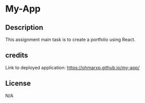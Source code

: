 # My-App

## Description

This assignment main task is to create a portfolio using React.

## credits

Link to deployed application: https://ohmarxp.github.io/my-app/

## License

N/A